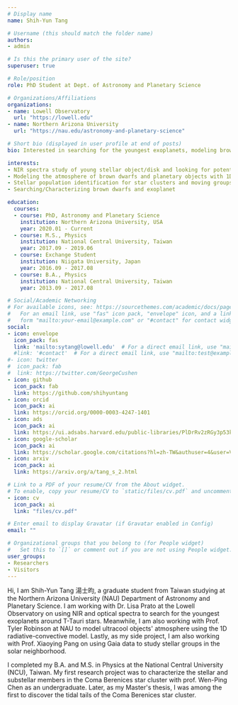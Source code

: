 ```yaml
---
# Display name
name: Shih-Yun Tang

# Username (this should match the folder name)
authors:
- admin

# Is this the primary user of the site?
superuser: true

# Role/position
role: PhD Student at Dept. of Astronomy and Planetary Science

# Organizations/Affiliations
organizations:
- name: Lowell Observatory
  url: "https://lowell.edu"
- name: Northern Arizona University
  url: "https://nau.edu/astronomy-and-planetary-science"

# Short bio (displayed in user profile at end of posts)
bio: Interested in searching for the youngest exoplanets, modeling brown dwarf's atmosphere, and studying open cluster's dynamics.

interests:
- NIR spectra study of young stellar object/disk and looking for potential planet's with RV technique.
- Modeling the atmosphere of brown dwarfs and planetary objects with 1D radiactive-convective model.
- Stellar population identification for star clusters and moving groups
- Searching/Characterizing brown dwarfs and exoplanet

education:
  courses:
  - course: PhD, Astronomy and Planetary Science
    institution: Northern Arizona University, USA
    year: 2020.01 - Current
  - course: M.S., Physics
    institution: National Central University, Taiwan
    year: 2017.09 - 2019.06
  - course: Exchange Student
    institution: Niigata University, Japan
    year: 2016.09 - 2017.08
  - course: B.A., Physics
    institution: National Central University, Taiwan
    year: 2013.09 - 2017.08

# Social/Academic Networking
# For available icons, see: https://sourcethemes.com/academic/docs/page-builder/#icons
#   For an email link, use "fas" icon pack, "envelope" icon, and a link in the
#   form "mailto:your-email@example.com" or "#contact" for contact widget.
social:
- icon: envelope
  icon_pack: fas
  link: 'mailto:sytang@lowell.edu'  # For a direct email link, use "mailto:test@example.org".
  #link: '#contact'  # For a direct email link, use "mailto:test@example.org".
#- icon: twitter
#  icon_pack: fab
#  link: https://twitter.com/GeorgeCushen
- icon: github
  icon_pack: fab
  link: https://github.com/shihyuntang
- icon: orcid
  icon_pack: ai
  link: https://orcid.org/0000-0003-4247-1401
- icon: ads
  icon_pack: ai
  link: https://ui.adsabs.harvard.edu/public-libraries/PlDrRv2zRGy3p53kCUbDPQ
- icon: google-scholar
  icon_pack: ai
  link: https://scholar.google.com/citations?hl=zh-TW&authuser=4&user=VrGP728AAAAJ
- icon: arxiv
  icon_pack: ai
  link: https://arxiv.org/a/tang_s_2.html

# Link to a PDF of your resume/CV from the About widget.
# To enable, copy your resume/CV to `static/files/cv.pdf` and uncomment the lines below.
- icon: cv
  icon_pack: ai
  link: "files/cv.pdf"

# Enter email to display Gravatar (if Gravatar enabled in Config)
email: ""

# Organizational groups that you belong to (for People widget)
#   Set this to `[]` or comment out if you are not using People widget.
user_groups:
- Researchers
- Visitors
---
```


Hi, I am Shih-Yun Tang 湯士昀, a graduate student from Taiwan studying at the Northern Arizona University (NAU) Department of Astronomy and Planetary Science. I am working with Dr. Lisa Prato at the Lowell Observatory on using NIR and optical spectra to search for the youngest exoplanets around T-Tauri stars. Meanwhile, I am also working with Prof. Tyler Robinson at NAU to model ultracool objects' atmosphere using the 1D radiative-convective model. Lastly, as my side project, I am also working with Prof. Xiaoying Pang on using Gaia data to study stellar groups in the solar neighborhood.

I completed my B.A. and M.S. in Physics at the National Central University (NCU), Taiwan. My first research project was to characterize the stellar and substellar members in the Coma Berenices star cluster with prof. Wen-Ping Chen as an undergraduate. Later, as my Master's thesis, I was among the first to discover the tidal tails of the Coma Berenices star cluster.
